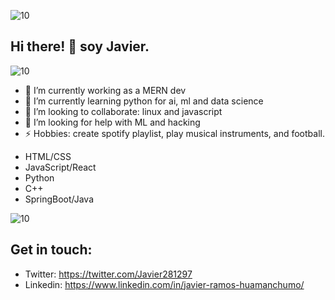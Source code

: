 ![10](https://user-images.githubusercontent.com/55170175/114474409-87dd6800-9bcc-11eb-9ca0-538bd30ae29b.png)

## Hi there! 👋 soy Javier.
![10](https://www.codewars.com/users/javierrh2812/badges/large) 

- 🔭 I’m currently working as a MERN dev
- 🐍 I’m currently learning python for ai, ml and  data science
- 👯 I’m looking to collaborate: linux and javascript
- 🤔 I’m looking for help with ML and hacking
- ⚡ Hobbies: create spotify playlist, play musical instruments, and football.


* HTML/CSS
* JavaScript/React
* Python
* C++
* SpringBoot/Java


![10](https://user-images.githubusercontent.com/55170175/114474409-87dd6800-9bcc-11eb-9ca0-538bd30ae29b.png)


## Get in touch: 
* Twitter: https://twitter.com/Javier281297
* Linkedin: https://www.linkedin.com/in/javier-ramos-huamanchumo/




